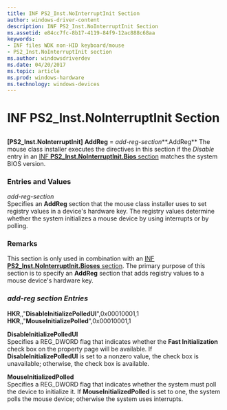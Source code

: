 ```yaml
---
title: INF PS2_Inst.NoInterruptInit Section
author: windows-driver-content
description: INF PS2_Inst.NoInterruptInit Section
ms.assetid: e84cc7fc-8b17-4119-84f9-12ac888c68aa
keywords:
- INF files WDK non-HID keyboard/mouse
- PS2_Inst.NoInterruptInit section
ms.author: windowsdriverdev
ms.date: 04/20/2017
ms.topic: article
ms.prod: windows-hardware
ms.technology: windows-devices
---
```


# INF PS2\_Inst.NoInterruptInit Section


## <a href="" id="ddk-inf-ps2-inst-nointerruptinit-section-kg"></a>


**\[PS2\_Inst.NoInterruptInit\]**
**AddReg** = *add-reg-section***.AddReg**
The mouse class installer executes the directives in this section if the *Disable* entry in an [INF **PS2\_Inst.NoInterruptInit.Bios** section](inf-ps2-inst-nointerruptinit-bioses-section.md) matches the system BIOS version.

### Entries and Values

<a href="" id="add-reg-section"></a>*add-reg-section*  
Specifies an **AddReg** section that the mouse class installer uses to set registry values in a device's hardware key. The registry values determine whether the system initializes a mouse device by using interrupts or by polling.

### <a href="" id="comments"></a>Remarks

This section is only used in combination with an [INF **PS2\_Inst.NoInterruptInit.Bioses** section](inf-ps2-inst-nointerruptinit-bioses-section.md). The primary purpose of this section is to specify an **AddReg** section that adds registry values to a mouse device's hardware key.

### *add-reg section Entries*

**HKR**,,"**DisableInitializePolledUI**",0x00010001,1
**HKR**,,"**MouseInitializePolled**",0x00010001,1

<a href="" id="disableinitializepolledui"></a>**DisableInitializePolledUI**  
Specifies a REG\_DWORD flag that indicates whether the **Fast Initialization** check box on the property page will be available. If **DisableInitializePolledUI** is set to a nonzero value, the check box is unavailable; otherwise, the check box is available.

<a href="" id="mouseinitializedpolled"></a>**MouseInitializedPolled**  
Specifies a REG\_DWORD flag that indicates whether the system must poll the device to initialize it. If **MouseInitializedPolled** is set to one, the system polls the mouse device; otherwise the system uses interrupts.

 

 




